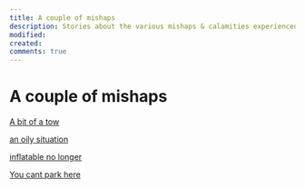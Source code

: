 ```yaml
---
title: A couple of mishaps
description: Stories about the various mishaps & calamities experienced
modified: 
created: 
comments: true
---
```


# A couple of mishaps

[A bit of a tow](A%20bit%20of%20a%20tow.md)

[an oily situation](../mechanics,%20maintenance,%20oh%20my/an%20oily%20situation.md)

[inflatable no longer](inflatable%20no%20longer.md)

[You cant park here](You%20cant%20park%20here.md)
